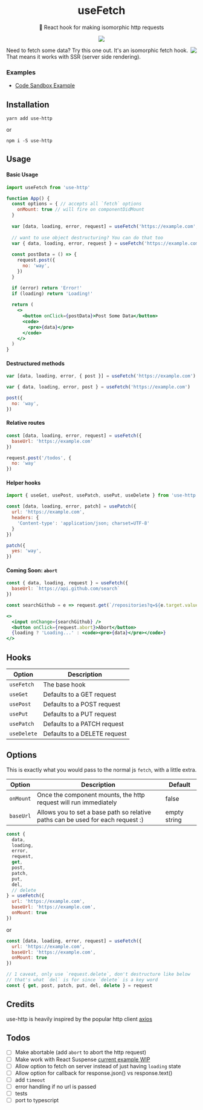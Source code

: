 <h1 align="center">useFetch</h1>
<p align="center">🐶 React hook for making isomorphic http requests</p>
<p align="center">
    <a href="https://github.com/alex-cory/use-http/pulls">
      <img src="https://camo.githubusercontent.com/d4e0f63e9613ee474a7dfdc23c240b9795712c96/68747470733a2f2f696d672e736869656c64732e696f2f62616467652f5052732d77656c636f6d652d627269676874677265656e2e737667" />
    </a>
</p>

<img align="right" src="https://media.giphy.com/media/fAFg3xESCJyw/giphy.gif" />
Need to fetch some data? Try this one out. It's an isomorphic fetch hook. That means it works with SSR (server side rendering).

### Examples
- <a target="_blank" rel="noopener noreferrer" href='https://codesandbox.io/embed/km04k9k9x5'>Code Sandbox Example</a>


Installation
------------

```shell
yarn add use-http
```
or
```shell
npm i -S use-http
```

Usage
-----
#### Basic Usage

```jsx 
import useFetch from 'use-http'

function App() {
  const options = { // accepts all `fetch` options
    onMount: true // will fire on componentDidMount
  }
  
  var [data, loading, error, request] = useFetch('https://example.com', options)
  
  // want to use object destructuring? You can do that too
  var { data, loading, error, request } = useFetch('https://example.com')
  
  const postData = () => {
    request.post({
      no: 'way',
    })
  }

  if (error) return 'Error!'
  if (loading) return 'Loading!'
  
  return (
    <>
      <button onClick={postData}>Post Some Data</button>
      <code>
        <pre>{data}</pre>
      </code>
    </>
  )
}
```
#### Destructured methods
```jsx
var [data, loading, error, { post }] = useFetch('https://example.com')

var { data, loading, error, post } = useFetch('https://example.com')

post({
  no: 'way',
})
```
#### Relative routes
```jsx
const [data, loading, error, request] = useFetch({
  baseUrl: 'https://example.com'
})

request.post('/todos', {
  no: 'way'
})
```
#### Helper hooks

```jsx
import { useGet, usePost, usePatch, usePut, useDelete } from 'use-http'

const [data, loading, error, patch] = usePatch({
  url: 'https://example.com',
  headers: {
    'Content-type': 'application/json; charset=UTF-8'
  }
})

patch({
  yes: 'way',
})
```

#### Coming Soon: `abort`

```jsx
const { data, loading, request } = useFetch({
  baseUrl: `https://api.github.com/search`
})

const searchGithub = e => request.get(`/repositories?q=${e.target.value || "''"}`)

<>
  <input onChange={searchGithub} />
  <button onClick={request.abort}>Abort</button>
  {loading ? 'Loading...' : <code><pre>{data}</pre></code>}
</>
```

Hooks
----
| Option                | Description                                                                              |
| --------------------- | ---------------------------------------------------------------------------------------- |
| `useFetch` | The base hook |
| `useGet` | Defaults to a GET request |
| `usePost` | Defaults to a POST request |
| `usePut` | Defaults to a PUT request |
| `usePatch` | Defaults to a PATCH request |
| `useDelete` | Defaults to a DELETE request |

Options
-----

This is exactly what you would pass to the normal js `fetch`, with a little extra.

| Option                | Description                                                               |  Default     |
| --------------------- | --------------------------------------------------------------------------|------------- |
| `onMount` | Once the component mounts, the http request will run immediately | false |
| `baseUrl` | Allows you to set a base path so relative paths can be used for each request :)       | empty string |

```jsx
const {
  data,
  loading,
  error,
  request,
  get,
  post,
  patch,
  put,
  del,
  // delete
} = useFetch({
  url: 'https://example.com',
  baseUrl: 'https://example.com',
  onMount: true
})
```
or
```jsx
const [data, loading, error, request] = useFetch({
  url: 'https://example.com',
  baseUrl: 'https://example.com',
  onMount: true
})

// 1 caveat, only use `request.delete`, don't destructure like below
// that's what `del` is for since `delete` is a key word
const { get, post, patch, put, del, delete } = request
```

Credits
--------
use-http is heavily inspired by the popular http client [axios](https://github.com/axios/axios) 

Todos
------
 - [ ] Make abortable (add `abort` to abort the http request)
 - [ ] Make work with React Suspense [current example WIP](https://codesandbox.io/s/7ww5950no0)
 - [ ] Allow option to fetch on server instead of just having `loading` state
 - [ ] Allow option for callback for response.json() vs response.text()
 - [ ] add `timeout`
 - [ ] error handling if no url is passed
 - [ ] tests
 - [ ] port to typescript
